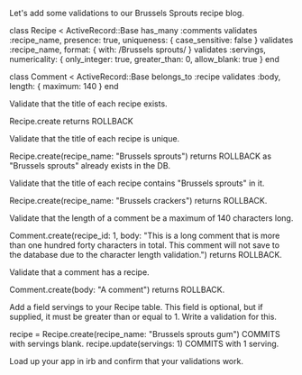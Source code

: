 Let's add some validations to our Brussels Sprouts recipe blog.

class Recipe < ActiveRecord::Base
  has_many :comments
  validates :recipe_name, presence: true, uniqueness: { case_sensitive: false }
  validates :recipe_name, format: { with: /Brussels sprouts/ }
  validates :servings, numericality: { only_integer: true, greater_than: 0, allow_blank: true }
end

class Comment < ActiveRecord::Base
  belongs_to :recipe
  validates :body, length: { maximum: 140 }
end

Validate that the title of each recipe exists.

  Recipe.create returns ROLLBACK

Validate that the title of each recipe is unique.

  Recipe.create(recipe_name: "Brussels sprouts") returns ROLLBACK as "Brussels sprouts" already exists in the DB.

Validate that the title of each recipe contains "Brussels sprouts" in it.

  Recipe.create(recipe_name: "Brussels crackers") returns ROLLBACK.

Validate that the length of a comment be a maximum of 140 characters long.

  Comment.create(recipe_id: 1, body: "This is a long comment that is more than one hundred forty characters in total. This comment will not save to the database due to the character length validation.") returns ROLLBACK.

Validate that a comment has a recipe.

  Comment.create(body: "A comment") returns ROLLBACK.

Add a field servings to your Recipe table. This field is optional, but if supplied, it must be greater than or equal to 1. Write a validation for this.

  recipe = Recipe.create(recipe_name: "Brussels sprouts gum") COMMITS with servings blank.
  recipe.update(servings: 1) COMMITS with 1 serving.

Load up your app in irb and confirm that your validations work.
